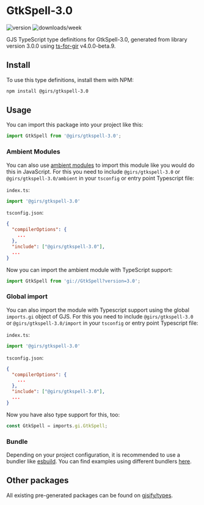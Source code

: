 
# GtkSpell-3.0

![version](https://img.shields.io/npm/v/@girs/gtkspell-3.0)
![downloads/week](https://img.shields.io/npm/dw/@girs/gtkspell-3.0)


GJS TypeScript type definitions for GtkSpell-3.0, generated from library version 3.0.0 using [ts-for-gir](https://github.com/gjsify/ts-for-gir) v4.0.0-beta.9.


## Install

To use this type definitions, install them with NPM:
```bash
npm install @girs/gtkspell-3.0
```

## Usage

You can import this package into your project like this:
```ts
import GtkSpell from '@girs/gtkspell-3.0';
```

### Ambient Modules

You can also use [ambient modules](https://github.com/gjsify/ts-for-gir/tree/main/packages/cli#ambient-modules) to import this module like you would do this in JavaScript.
For this you need to include `@girs/gtkspell-3.0` or `@girs/gtkspell-3.0/ambient` in your `tsconfig` or entry point Typescript file:

`index.ts`:
```ts
import '@girs/gtkspell-3.0'
```

`tsconfig.json`:
```json
{
  "compilerOptions": {
    ...
  },
  "include": ["@girs/gtkspell-3.0"],
  ...
}
```

Now you can import the ambient module with TypeScript support: 

```ts
import GtkSpell from 'gi://GtkSpell?version=3.0';
```

### Global import

You can also import the module with Typescript support using the global `imports.gi` object of GJS.
For this you need to include `@girs/gtkspell-3.0` or `@girs/gtkspell-3.0/import` in your `tsconfig` or entry point Typescript file:

`index.ts`:
```ts
import '@girs/gtkspell-3.0'
```

`tsconfig.json`:
```json
{
  "compilerOptions": {
    ...
  },
  "include": ["@girs/gtkspell-3.0"],
  ...
}
```

Now you have also type support for this, too:

```ts
const GtkSpell = imports.gi.GtkSpell;
```

### Bundle

Depending on your project configuration, it is recommended to use a bundler like [esbuild](https://esbuild.github.io/). You can find examples using different bundlers [here](https://github.com/gjsify/ts-for-gir/tree/main/examples).

## Other packages

All existing pre-generated packages can be found on [gjsify/types](https://github.com/gjsify/types).

